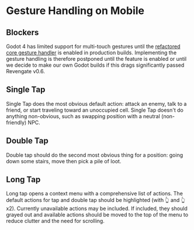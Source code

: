 Gesture Handling on Mobile
==========================

## Blockers
Godot 4 has limited support for multi-touch gestures until the [refactored core gesture handler](https://github.com/godotengine/godot/pull/65434) is enabled in production builds. Implementing the gesture handling is therefore postponed until the feature is enabled or until we decide to make our own Godot builds if this drags significantly passed Revengate v0.6.

## Single Tap
Single Tap does the most obvious default action: attack an enemy, talk to a friend, or start traveling toward an unoccupied cell. Single Tap doesn't do anything non-obvious, such as swapping position with a neutral (non-friendly) NPC.

## Double Tap
Double tap should do the second most obvious thing for a position: going down some stairs, move then pick a pile of loot.

## Long Tap
Long tap opens a context menu with a comprehensive list of actions. The default actions for tap and double tap should be highlighted (with 👆 and 👆x2). Currently unavailable actions may be included. If included, they should grayed out and available actions should be moved to the top of the menu to reduce clutter and the need for scrolling.
